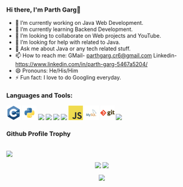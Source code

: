 ### Hi there, I'm Parth Garg👋
- 🔭 I’m currently working on Java Web Development.
- 🌱 I’m currently learning Backend Development.
- 👯 I’m looking to collaborate on Web projects and YouTube.
- 🤔 I’m looking for help with related to Java.
- 💬 Ask me about Java or any tech related stuff.
- 📫 How to reach me: GMail- parthgarg.cr6@gmail.com
                      Linkedin- https://www.linkedin.com/in/parth-garg-5467a5204/
- 😄 Pronouns: He/His/Him
- ⚡ Fun fact: I love to do Googling everyday.
 
### **Languages and Tools:**  

<code><img height="38" src="https://raw.githubusercontent.com/github/explore/80688e429a7d4ef2fca1e82350fe8e3517d3494d/topics/cpp/cpp.png"></code>
<code><img height="38" src="https://raw.githubusercontent.com/github/explore/80688e429a7d4ef2fca1e82350fe8e3517d3494d/topics/python/python.png"></code>
<code><img height="38" src="https://user-images.githubusercontent.com/56729873/91666041-81a3eb00-eb17-11ea-8142-a049c30b3083.png"></code>
<code><img height="38" src="https://user-images.githubusercontent.com/56729873/91666227-ba908f80-eb18-11ea-9118-fdc1a845195b.png"></code>
<code><img height="38" src="https://user-images.githubusercontent.com/56729873/91666238-ced48c80-eb18-11ea-8279-66d4fbc90cc3.png"></code>
<code><img height="38" src="https://user-images.githubusercontent.com/56729873/91666250-e14ec600-eb18-11ea-81e4-59f2a65ff0aa.png"></code>
<code><img height="38" src="https://raw.githubusercontent.com/github/explore/80688e429a7d4ef2fca1e82350fe8e3517d3494d/topics/javascript/javascript.png" margin-top="10px"></code>
<code><img height="38" src="https://raw.githubusercontent.com/github/explore/80688e429a7d4ef2fca1e82350fe8e3517d3494d/topics/mysql/mysql.png"></code>
<code><img height="38" src="https://raw.githubusercontent.com/github/explore/80688e429a7d4ef2fca1e82350fe8e3517d3494d/topics/git/git.png"></code>
<code><img height="38" src="https://cdn.worldvectorlogo.com/logos/oracle-2.svg"></code><br>

### Github Profile Trophy
  <br/>
  <img src="https://github-profile-trophy.vercel.app/?username=parth2609&theme=monokai&row=1&no-frame=true&no-bg=true" align="center" />

<p align="center">
    <img
        height="180em"
        src=https://github-readme-stats.vercel.app/api?username=parth2609&show_icons=true&theme=radical&hide_border=true
    />
    <img
        height="180em"
        src="https://github-readme-stats.vercel.app/api/top-langs/?username=parth2609&show_icons=true&hide_border=true&layout=compact&langs_count=8"
    />
</p>
<p align="center">
  <img src="https://github-readme-streak-stats.herokuapp.com/?user=parth2609&hide_border=true" height="180em" />
</p>
